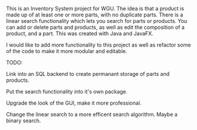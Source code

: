 This is an Inventory System project for WGU. The idea is that a product is made up of at least one or more parts, with no duplicate parts. There is a linear search functionality which lets you search for parts or products. You can add or delete parts and products, as well as edit the composition of a product, and a part. This was created with Java and JavaFX.

I would like to add more functionality to this project as well as refactor some of the code to make it more modular and editable.

TODO:

Link into an SQL backend to create permanant storage of parts and products.

Put the search functionality into it's own package.

Upgrade the look of the GUI, make it more professional.

Change the linear search to a more efficent search algorithm. Maybe a binary search.
